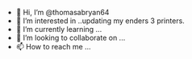 - 👋 Hi, I’m @thomasabryan64
- 👀 I’m interested in ..updating my enders 3 printers.
- 🌱 I’m currently learning ...
- 💞️ I’m looking to collaborate on ...
- 📫 How to reach me ...

<!---
thomasabryan64/thomasabryan64 is a ✨ special ✨ repository because its `README.md` (this file) appears on your GitHub profile.
You can click the Preview link to take a look at your changes.
--->
